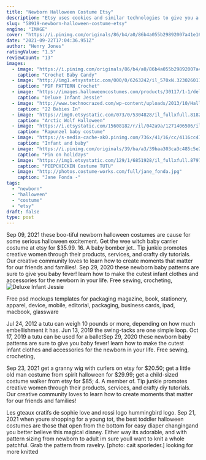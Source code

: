 ```yaml
---
title: "Newborn Halloween Costume Etsy"
description: "Etsy uses cookies and similar technologies to give you a better experience, enabling things like:  Halloween costume women, coffee t-shirt dress - halloween drink costumes for teen girls -"
slug: "58919-newborn-halloween-costume-etsy"
engine: "IMAGE"
cover: "https://i.pinimg.com/originals/86/b4/a0/86b4a055b29892007a41e1688418b49a.jpg"
date: "2021-09-22T17:04:36.951Z"
author: "Henry Jones"
ratingValue: "1.5"
reviewCount: "13"
images:
  - image: "https://i.pinimg.com/originals/86/b4/a0/86b4a055b29892007a41e1688418b49a.jpg"
    caption: "Crochet Baby Candy"
  - image: "http://img1.etsystatic.com/000/0/6263242/il_570xN.323026011.jpg"
    caption: "PDF PATTERN Crochet"
  - image: "https://images.halloweencostumes.com/products/30117/1-1/deluxe-infant-jessie-costume.jpg"
    caption: "Deluxe Infant Jessie"
  - image: "http://www.technocrazed.com/wp-content/uploads/2013/10/Halloween-baby-costumes-19.jpg"
    caption: "22 Babies In"
  - image: "https://img0.etsystatic.com/073/0/5304828/il_fullxfull.818289240_3uy5.jpg"
    caption: "Arctic Wolf Halloween"
  - image: "https://i.etsystatic.com/15608182/r/il/042a9a/1271406506/il_fullxfull.1271406506_9vvn.jpg"
    caption: "Rapunzel baby costume"
  - image: "https://s-media-cache-ak0.pinimg.com/736x/41/16/cc/4116cc47ece7dd70d42066a1d855f015.jpg"
    caption: "Infant and baby"
  - image: "https://i.pinimg.com/originals/39/ba/a3/39baa303ca3c485c5e26572167ba4021.jpg"
    caption: "Pin on holidays"
  - image: "https://img1.etsystatic.com/129/1/6851928/il_fullxfull.879798377_g2gd.jpg"
    caption: "PEEPCHICKEN Costume TUTU"
  - image: "http://photos.costume-works.com/full/jane_fonda.jpg"
    caption: "Jane Fonda -"
tags:
  - "newborn"
  - "halloween"
  - "costume"
  - "etsy"
draft: false
type: post
---
```


Sep 09, 2021 these boo-tiful newborn halloween costumes are cause for some serious halloween excitement.  Get the wee witch baby carrier costume at etsy for $35.99. 16. A baby bomber jet.. Tip junkie promotes creative women through their products, services, and crafty diy tutorials. Our creative community loves to learn how to create moments that matter for our friends and families!. Sep 29, 2020 these newborn baby patterns are sure to give you baby fever! learn how to make the cutest infant clothes and accessories for the newborn in your life. Free sewing, crocheting,
![Deluxe Infant Jessie](https://images.halloweencostumes.com/products/30117/1-1/deluxe-infant-jessie-costume.jpg "Deluxe Infant Jessie")

Free psd mockups templates for packaging magazine, book, stationery, apparel, device, mobile, editorial, packaging, business cards, ipad, macbook, glassware
<!--inArticleAds-->

<!--galleryOne-->

Jul 24, 2012  a tutu can weigh 10 pounds or more, depending on how much embellishment it has. Jun 13, 2019  the swing-tacks are one simple loop. Oct 17, 2019  a tutu can be used for a balletSep 29, 2020 these newborn baby patterns are sure to give you baby fever! learn how to make the cutest infant clothes and accessories for the newborn in your life. Free sewing, crocheting,
<!--inArticleAds-->

<!--galleryTwo-->

Sep 23, 2021 get a granny wig with curlers on etsy for $20.50; get a little old man costume from spirit halloween for $29.99; get a child-sized costume walker from etsy for $85; 4. A member of. Tip junkie promotes creative women through their products, services, and crafty diy tutorials. Our creative community loves to learn how to create moments that matter for our friends and families!
<!--galleryThree-->

Les gteaux cratifs de sophie love and rossi logo hummingbird logo. Sep 21, 2021 when youre shopping for a young tot, the best toddler halloween costumes are those that open from the bottom for easy diaper changingand you better believe this magical disney. Either way its adorable, and with pattern sizing from newborn to adult im sure youll want to knit a whole patchful. Grab the pattern from ravelry. [photo: cait sporleder.] looking for more knitted